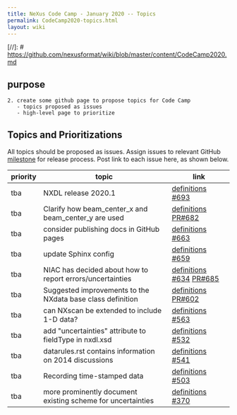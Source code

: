 ```yaml
---
title: NeXus Code Camp - January 2020 -- Topics
permalink: CodeCamp2020-topics.html
layout: wiki
---
```


[//]: #  https://github.com/nexusformat/wiki/blob/master/content/CodeCamp2020.md

## purpose

```
2. create some github page to propose topics for Code Camp
   - topics proposed as issues
   - high-level page to prioritize
```

## Topics and Prioritizations

All topics should be proposed as issues.  Assign issues to relevant 
GitHub [milestone](https://github.com/nexusformat/definitions/milestones)
for release process.  Post link to each issue here, as shown below.

priority | topic | link
--- | --- | ---
tba | NXDL release 2020.1 | [definitions #693](https://github.com/nexusformat/definitions/issues/693)
tba | Clarify how beam_center_x and beam_center_y are used | [definitions PR#682](https://github.com/nexusformat/definitions/pull/682)
tba | consider publishing docs in GitHub pages  | [definitions #663](https://github.com/nexusformat/definitions/issues/663)
tba | update Sphinx config  | [definitions #659](https://github.com/nexusformat/definitions/issues/659)
tba | NIAC has decided about how to report errors/uncertainties | [definitions #634](https://github.com/nexusformat/definitions/issues/634) [PR#685](https://github.com/nexusformat/definitions/pull/685)
tba | Suggested improvements to the NXdata base class definition | [definitions PR#602](https://github.com/nexusformat/definitions/pull/602)
tba | can NXscan be extended to include 1-D data?  | [definitions #563](https://github.com/nexusformat/definitions/issues/563)
tba | add "uncertainties" attribute to fieldType in nxdl.xsd | [definitions #532](https://github.com/nexusformat/definitions/issues/532)
tba | datarules.rst contains information on 2014 discussions | [definitions #541](https://github.com/nexusformat/definitions/issues/541)
tba | Recording time-stamped data | [definitions #503](https://github.com/nexusformat/definitions/issues/503)
tba | more prominently document existing scheme for uncertainties | [definitions #370](https://github.com/nexusformat/definitions/issues/370)
